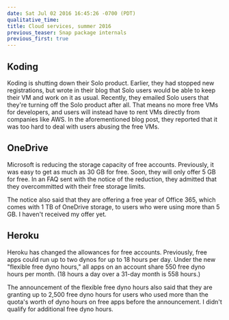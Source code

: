 ```yaml
---
date: Sat Jul 02 2016 16:45:26 -0700 (PDT)
qualitative_time: 
title: Cloud services, summer 2016
previous_teaser: Snap package internals
previous_first: true
---
```

## Koding
Koding is shutting down their Solo product.
Earlier, they had stopped new registrations, but wrote in their blog that Solo users would be able to keep their VM and work on it as usual.
Recently, they emailed Solo users that they're turning off the Solo product after all.
That means no more free VMs for developers, and users will instead have to rent VMs directly from companies like AWS.
In the aforementioned blog post, they reported that it was too hard to deal with users abusing the free VMs.

## OneDrive
Microsoft is reducing the storage capacity of free accounts.
Previously, it was easy to get as much as 30 GB for free.
Soon, they will only offer 5 GB for free.
In an FAQ sent with the notice of the reduction, they admitted that they overcommitted with their free storage limits.

The notice also said that they are offering a free year of Office 365, which comes with 1 TB of OneDrive storage, to users who were using more than 5 GB.
I haven't received my offer yet.

## Heroku
Heroku has changed the allowances for free accounts.
Previously, free apps could run up to two dynos for up to 18 hours per day.
Under the new "flexible free dyno hours," all apps on an account share 550 free dyno hours per month.
(18 hours a day over a 31-day month is 558 hours.)

The announcement of the flexible free dyno hours also said that they are granting up to 2,500 free dyno hours for users who used more than the quota's worth of dyno hours on free apps before the announcement.
I didn't qualify for additional free dyno hours.
